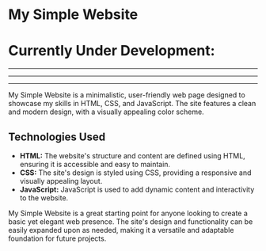 # My Simple Website
# Currently Under Development:  
-----------------------------  
-----------------------------  
-----------------------------  

My Simple Website is a minimalistic, user-friendly web page designed to showcase my skills in HTML, CSS, and JavaScript. The site features a clean and modern design, with a visually appealing color scheme.

## Technologies Used

- **HTML:** The website's structure and content are defined using HTML, ensuring it is accessible and easy to maintain.
- **CSS:** The site's design is styled using CSS, providing a responsive and visually appealing layout.
- **JavaScript:** JavaScript is used to add dynamic content and interactivity to the website.

My Simple Website is a great starting point for anyone looking to create a basic yet elegant web presence. The site's design and functionality can be easily expanded upon as needed, making it a versatile and adaptable foundation for future projects.

